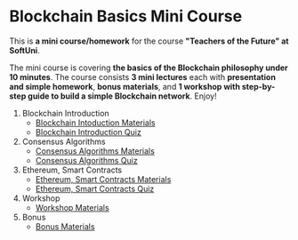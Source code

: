 # Blockchain Basics Mini Course

This is **a mini course/homework** for the course **"Teachers of the Future" at SoftUni**.

The mini course is covering **the basics of the Blockchain philosophy under 10 minutes**. The course consists **3 mini lectures** each with **presentation and simple homework**, **bonus materials**, and **1 workshop with step-by-step guide to build a simple Blockchain network**. Enjoy!

1. Blockchain Introduction
    * [Blockchain Intoduction Materials](https://github.com/mdamyanova/Blockchain-Basics-Mini-Course/tree/master/01.Blockchain%20Introduction)
    * [Blockchain Introduction Quiz](https://quizizz.com/admin/quiz/5d2f6929f2b3cd001aa37fdb/blockchain-introduction)
1. Consensus Algorithms
    * [Consensus Algorithms Materials](https://github.com/mdamyanova/Blockchain-Basics-Mini-Course/tree/master/02.Consensus%20Algorithms)
    * [Consensus Algorithms Quiz](https://quizizz.com/admin/quiz/5d2f72e469e55c001aaee0b4/consensus-algorithms-introduction)
1. Ethereum, Smart Contracts
    * [Ethereum, Smart Contracts Materials](https://github.com/mdamyanova/Blockchain-Basics-Mini-Course/tree/master/03.Ethereum%2C%20Smart%20Contracts)
    * [Ethereum, Smart Contracts Quiz](https://quizizz.com/admin/quiz/5d303be8b1a002001dca2ed0/ethereum-smart-contracts-introduction)
1. Workshop
    * [Workshop Materials](https://github.com/mdamyanova/Blockchain-Basics-Mini-Course/tree/master/04.Workshop)
1. Bonus
    * [Bonus Materials](https://github.com/mdamyanova/Blockchain-Basics-Mini-Course/tree/master/05.Bonus)
